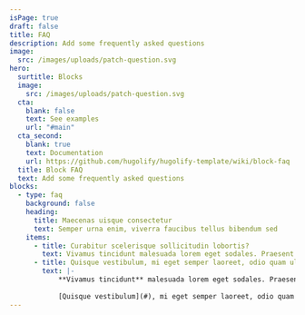 ```yaml
---
isPage: true
draft: false
title: FAQ
description: Add some frequently asked questions
image:
  src: /images/uploads/patch-question.svg
hero:
  surtitle: Blocks
  image:
    src: /images/uploads/patch-question.svg
  cta:
    blank: false
    text: See examples
    url: "#main"
  cta_second:
    blank: true
    text: Documentation
    url: https://github.com/hugolify/hugolify-template/wiki/block-faq
  title: Block FAQ
  text: Add some frequently asked questions
blocks:
  - type: faq
    background: false
    heading:
      title: Maecenas uisque consectetur
      text: Semper urna enim, viverra faucibus tellus bibendum sed
    items:
      - title: Curabitur scelerisque sollicitudin lobortis?
        text: Vivamus tincidunt malesuada lorem eget sodales. Praesent sit amet risus augue. Aliquam gravida posuere lectus ut volutpat. Quisque sed tortor vel tortor tincidunt tristique id nec urna. Nunc tempus felis ante, eget commodo ex ullamcorper eu. Cras vel tincidunt urna. Aliquam tempor tincidunt augue, in iaculis neque consectetur et.
      - title: Quisque vestibulum, mi eget semper laoreet, odio quam ullamcorper turpis?
        text: |-
            **Vivamus tincidunt** malesuada lorem eget sodales. Praesent sit amet risus augue. *Aliquam* gravida posuere lectus ut volutpat. Quisque sed tortor vel tortor tincidunt tristique id nec urna. Nunc tempus felis ante, eget commodo ex ullamcorper eu. Cras vel tincidunt urna. Aliquam tempor tincidunt augue, in iaculis neque consectetur et.
            
            [Quisque vestibulum](#), mi eget semper laoreet, odio quam ullamcorper turpis, auctor fermentum magna leo eget nisi. Fusce id imperdiet nunc. Mauris tincidunt velit sed rhoncus tincidunt. Vestibulum vulputate odio eget risus lacinia, eget sollicitudin lectus dictum.
---
```

